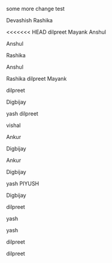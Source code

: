 some more change
test

Devashish
Rashika


<<<<<<< HEAD
dilpreet
Mayank
Anshul





Anshul

Rashika



Anshul

Rashika
dilpreet
Mayank

dilpreet

Digbijay

yash
dilpreet

vishal

Ankur


Digbijay

Ankur


Digbijay

yash
PIYUSH


Digbijay

dilpreet



yash

yash


dilpreet

dilpreet
